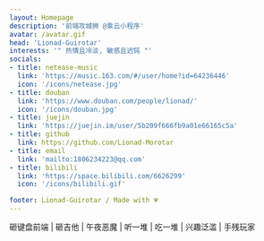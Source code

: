 ```yaml
---
layout: Homepage
description: '前端攻城狮 @乘云小程序'
avatar: /avatar.gif
head: 'Lionad-Guirotar'
interests: '" 热情且冷淡, 敏感且迟钝 "'
socials:
- title: netease-music
  link: 'https://music.163.com/#/user/home?id=64236446'
  icon: '/icons/netease.jpg'
- title: douban
  link: 'https://www.douban.com/people/lionad/'
  icon: '/icons/douban.jpg'
- title: juejin
  link: 'https://juejin.im/user/5b209f666fb9a01e66165c5a'
- title: github
  link: https://github.com/Lionad-Morotar
- title: email
  link: 'mailto:1806234223@qq.com' 
- title: bilibili
  link: 'https://space.bilibili.com/6626299'
  icon: '/icons/bilibili.gif'

footer: Lionad-Guirotar / Made with 💗
---
```


砸键盘前端 | 砸吉他 | 午夜恶魔 | 听一堆 | 吃一堆 |  兴趣泛滥 | 手残玩家

<Font-Subfonts-1399044560 />